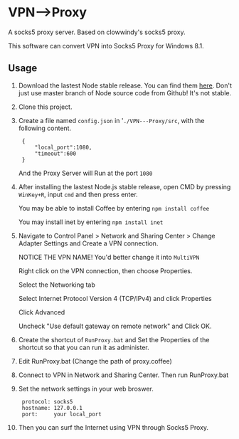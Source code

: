 VPN-->Proxy
===========

A socks5 proxy server. Based on clowwindy's socks5 proxy.

This software can convert VPN into Socks5 Proxy for Windows 8.1.

Usage
-----------

1. Download the lastest Node stable release. You can find them [here](http://nodejs.org/). Don't just use master branch of
Node source code from Github! It's not stable.

2. Clone this project.

3. Create a file named `config.json` in '`./VPN---Proxy/src`, with the following content.

        {
            "local_port":1080,
            "timeout":600
        }
    
    And the Proxy Server will Run at the port `1080`

4. After installing the lastest Node.js stable release, open CMD by pressing `WinKey+R`, input `cmd` and then press enter.

    You may be able to install Coffee by entering `npm install coffee`
    
    You may install inet by entering `npm install inet`

5. Navigate to Control Panel > Network and Sharing Center > Change Adapter Settings and Create a VPN connection.

   NOTICE THE VPN NAME! You'd better change it into `MultiVPN`

   Right click on the VPN connection, then choose Properties.
   
   Select the Networking tab
   
   Select Internet Protocol Version 4 (TCP/IPv4) and click Properties
   
   Click Advanced
   
   Uncheck "Use default gateway on remote network" and Click OK.
   
6. Create the shortcut of `RunProxy.bat` and Set the Properties of the shortcut so that you can run it as administer.

7. Edit RunProxy.bat (Change the path of proxy.coffee)

8. Connect to VPN in Network and Sharing Center. Then run RunProxy.bat

9. Set the network settings in your web broswer. 

        protocol: socks5
        hostname: 127.0.0.1
        port:     your local_port

10. Then you can surf the Internet using VPN through Socks5 Proxy.
